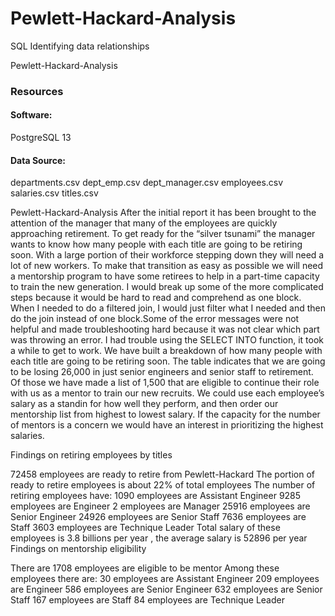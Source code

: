 # Pewlett-Hackard-Analysis
SQL Identifying data relationships

Pewlett-Hackard-Analysis


### Resources

#### Software:
PostgreSQL 13

#### Data Source:
departments.csv
dept_emp.csv
dept_manager.csv
employees.csv
salaries.csv
titles.csv


Pewlett-Hackard-Analysis After the initial report it has been brought to the attention of the manager that many of the employees are quickly approaching retirement. To get ready for the “silver tsunami” the manager wants to know how many people with each title are going to be retiring soon. With a large portion of their workforce stepping down they will need a lot of new workers. To make that transition as easy as possible we will need a mentorship program to have some retirees to help in a part-time capacity to train the new generation. I would break up some of the more complicated steps because it would be hard to read and comprehend as one block. When I needed to do a filtered join, I would just filter what I needed and then do the join instead of one block.Some of the error messages were not helpful and made troubleshooting hard because it was not clear which part was throwing an error. I had trouble using the SELECT INTO function, it took a while to get to work. We have built a breakdown of how many people with each title are going to be retiring soon. The table indicates that we are going to be losing 26,000 in just senior engineers and senior staff to retirement. Of those we have made a list of 1,500 that are eligible to continue their role with us as a mentor to train our new recruits. We could use each employee’s salary as a standin for how well they perform, and then order our mentorship list from highest to lowest salary. If the capacity for the number of mentors is a concern we would have an interest in prioritizing the highest salaries.

Findings on retiring employees by titles

72458 employees are ready to retire from Pewlett-Hackard
The portion of ready to retire employees is about 22% of total employees
The number of retiring employees have:
1090 employees are Assistant Engineer
9285 employees are Engineer
2 employees are Manager
25916 employees are Senior Engineer
24926 employees are Senior Staff
7636 employees are Staff
3603 employees are Technique Leader
Total salary of these employees is 3.8 billions per year , the average salary is 52896 per year
Findings on mentorship eligibility

There are 1708 employees are eligible to be mentor
Among these employees there are:
30 employees are Assistant Engineer
209 employees are Engineer
586 employees are Senior Engineer
632 employees are Senior Staff
167 employees are Staff
84 employees are Technique Leader
